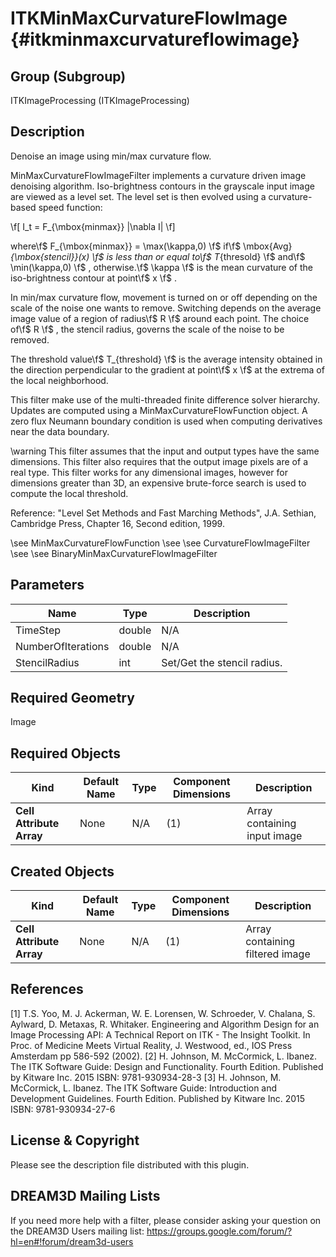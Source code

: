 ITKMinMaxCurvatureFlowImage {#itkminmaxcurvatureflowimage}
===========================

## Group (Subgroup) ##
ITKImageProcessing (ITKImageProcessing)

## Description ##
Denoise an image using min/max curvature flow.

MinMaxCurvatureFlowImageFilter implements a curvature driven image denoising algorithm. Iso-brightness contours in the grayscale input image are viewed as a level set. The level set is then evolved using a curvature-based speed function:

 \f[ I_t = F_{\mbox{minmax}} |\nabla I| \f]  

where\f$ F_{\mbox{minmax}} = \max(\kappa,0) \f$ if\f$ \mbox{Avg}_{\mbox{stencil}}(x) \f$ is less than or equal to\f$ T_{thresold} \f$ and\f$ \min(\kappa,0) \f$ , otherwise.\f$ \kappa \f$ is the mean curvature of the iso-brightness contour at point\f$ x \f$ .

In min/max curvature flow, movement is turned on or off depending on the scale of the noise one wants to remove. Switching depends on the average image value of a region of radius\f$ R \f$ around each point. The choice of\f$ R \f$ , the stencil radius, governs the scale of the noise to be removed.

The threshold value\f$ T_{threshold} \f$ is the average intensity obtained in the direction perpendicular to the gradient at point\f$ x \f$ at the extrema of the local neighborhood.

This filter make use of the multi-threaded finite difference solver hierarchy. Updates are computed using a MinMaxCurvatureFlowFunction object. A zero flux Neumann boundary condition is used when computing derivatives near the data boundary.

\warning This filter assumes that the input and output types have the same dimensions. This filter also requires that the output image pixels are of a real type. This filter works for any dimensional images, however for dimensions greater than 3D, an expensive brute-force search is used to compute the local threshold.

Reference: "Level Set Methods and Fast Marching Methods", J.A. Sethian, Cambridge Press, Chapter 16, Second edition, 1999.

\see MinMaxCurvatureFlowFunction 
\see 
\see CurvatureFlowImageFilter 
\see 
\see BinaryMinMaxCurvatureFlowImageFilter

## Parameters ##
| Name | Type | Description |
|------|------|------|
| TimeStep | double| N/A |
| NumberOfIterations | double| N/A |
| StencilRadius | int| Set/Get the stencil radius. |


## Required Geometry ##
Image

## Required Objects ##
| Kind | Default Name | Type | Component Dimensions | Description |
|------|--------------|-------------|---------|-----|
| **Cell Attribute Array** | None | N/A | (1)  | Array containing input image

## Created Objects ##
| Kind | Default Name | Type | Component Dimensions | Description |
|------|--------------|-------------|---------|-----|
| **Cell Attribute Array** | None | N/A | (1)  | Array containing filtered image

## References ##
[1] T.S. Yoo, M. J. Ackerman, W. E. Lorensen, W. Schroeder, V. Chalana, S. Aylward, D. Metaxas, R. Whitaker. Engineering and Algorithm Design for an Image Processing API: A Technical Report on ITK - The Insight Toolkit. In Proc. of Medicine Meets Virtual Reality, J. Westwood, ed., IOS Press Amsterdam pp 586-592 (2002). 
[2] H. Johnson, M. McCormick, L. Ibanez. The ITK Software Guide: Design and Functionality. Fourth Edition. Published by Kitware Inc. 2015 ISBN: 9781-930934-28-3
[3] H. Johnson, M. McCormick, L. Ibanez. The ITK Software Guide: Introduction and Development Guidelines. Fourth Edition. Published by Kitware Inc. 2015 ISBN: 9781-930934-27-6

## License & Copyright ##

Please see the description file distributed with this plugin.

## DREAM3D Mailing Lists ##

If you need more help with a filter, please consider asking your question on the DREAM3D Users mailing list:
https://groups.google.com/forum/?hl=en#!forum/dream3d-users
